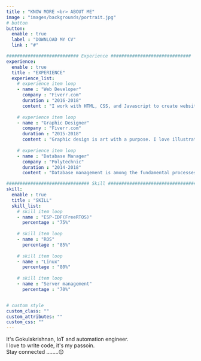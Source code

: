 ```yaml
---
title : "KNOW MORE <br> ABOUT ME"
image : "images/backgrounds/portrait.jpg"
# button
button:
  enable : true
  label : "DOWNLOAD MY CV"
  link : "#"

########################### Experience ##############################
experience:
  enable : true
  title : "EXPERIENCE"
  experience_list:
    # experience item loop
    - name : "Web Developer"
      company : "Fiverr.com"
      duration : "2016-2018"
      content : "I work with HTML, CSS, and Javascript to create websites and web applications like Personal, Business, Blog, E-comerches etc."
      
    # experience item loop
    - name : "Graphic Designer"
      company : "Fiverr.com"
      duration : "2015-2018"
      content : "Graphic design is art with a purpose. I love illustration, so logo desing is my favorite work. But i can do many things with graphics."
      
    # experience item loop
    - name : "Database Manager"
      company : "Polytechnic"
      duration : "2014-2018"
      content : "Database management is among the fundamental processes in the software field of computing. I know MS Access very well."

############################### Skill #################################
skill:
  enable : true
  title : "SKILL"
  skill_list:
    # skill item loop
    - name : "ESP-IDF(FreeRTOS)"
      percentage : "75%"
      
    # skill item loop
    - name : "ROS"
      percentage : "85%"
      
    # skill item loop
    - name : "Linux"
      percentage : "80%"
      
    # skill item loop
    - name : "Server management"
      percentage : "70%"


# custom style
custom_class: "" 
custom_attributes: "" 
custom_css: ""
---
```


It's Gokulakrishnan, IoT and automation engineer. <br>I love to write code, it's my passoin. <br>Stay connected ........😊
